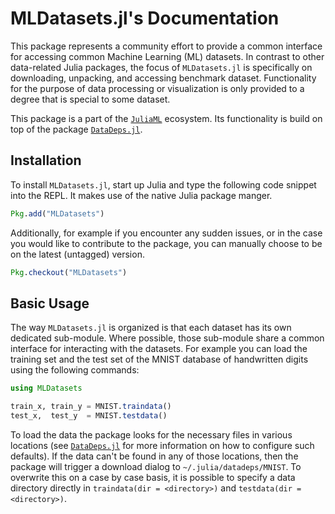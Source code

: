 # MLDatasets.jl's Documentation

This package represents a community effort to provide a common
interface for accessing common Machine Learning (ML) datasets. In
contrast to other data-related Julia packages, the focus of
`MLDatasets.jl` is specifically on downloading, unpacking, and
accessing benchmark dataset. Functionality for the purpose of
data processing or visualization is only provided to a degree
that is special to some dataset.

This package is a part of the
[`JuliaML`](https://github.com/JuliaML) ecosystem. Its
functionality is build on top of the package
[`DataDeps.jl`](https://github.com/oxinabox/DataDeps.jl).

## Installation

To install `MLDatasets.jl`, start up Julia and type the following
code snippet into the REPL. It makes use of the native Julia
package manger.

```julia
Pkg.add("MLDatasets")
```

Additionally, for example if you encounter any sudden issues, or
in the case you would like to contribute to the package, you can
manually choose to be on the latest (untagged) version.

```julia
Pkg.checkout("MLDatasets")
```

## Basic Usage

The way `MLDatasets.jl` is organized is that each dataset has its
own dedicated sub-module. Where possible, those sub-module share
a common interface for interacting with the datasets. For example
you can load the training set and the test set of the MNIST
database of handwritten digits using the following commands:

```julia
using MLDatasets

train_x, train_y = MNIST.traindata()
test_x,  test_y  = MNIST.testdata()
```

To load the data the package looks for the necessary files in
various locations (see
[`DataDeps.jl`](https://github.com/oxinabox/DataDeps.jl#configuration)
for more information on how to configure such defaults). If the
data can't be found in any of those locations, then the package
will trigger a download dialog to `~/.julia/datadeps/MNIST`. To
overwrite this on a case by case basis, it is possible to specify
a data directory directly in `traindata(dir = <directory>)` and
`testdata(dir = <directory>)`.
